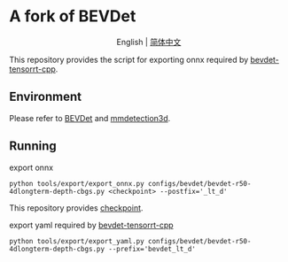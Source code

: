 # A fork of BEVDet

<div align="center">

English | [简体中文](README_zh-CN.md)

</div>

This repository provides the script for exporting onnx required by [bevdet-tensorrt-cpp](https://github.com/LCH1238/bevdet-tensorrt-cpp/tree/master).

## Environment
Please refer to [BEVDet](https://github.com/HuangJunJie2017/BEVDet/tree/dev2.1) and [mmdetection3d](https://github.com/open-mmlab/mmdetection3d).
## Running
export onnx
```shell
python tools/export/export_onnx.py configs/bevdet/bevdet-r50-4dlongterm-depth-cbgs.py <checkpoint> --postfix='_lt_d' 
```
This repository provides [checkpoint](https://drive.google.com/drive/folders/1jSGT0PhKOmW3fibp6fvlJ7EY6mIBVv6i?usp=drive_link).

export yaml required by [bevdet-tensorrt-cpp](https://github.com/LCH1238/bevdet-tensorrt-cpp/tree/master) 
```shell
python tools/export/export_yaml.py configs/bevdet/bevdet-r50-4dlongterm-depth-cbgs.py --prefix='bevdet_lt_d'
```